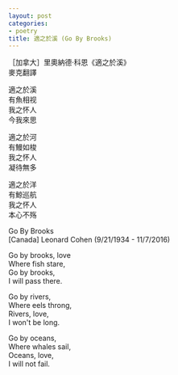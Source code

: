 ```yaml
---
layout: post
categories:
- poetry
title: 適之於溪 (Go By Brooks)
---
```


［加拿大］里奧納德·科恩《適之於溪》  
麥克翻譯

適之於溪  
有魚相视  
我之怀人  
今我來思

適之於河  
有鰻如梭  
我之怀人  
凝待無多  

適之於洋  
有鯨巡航  
我之怀人  
本心不殇

Go By Brooks  
[Canada] Leonard Cohen (9/21/1934 - 11/7/2016)

Go by brooks, love  
Where fish stare,  
Go by brooks,  
I will pass there.

Go by rivers,  
Where eels throng,  
Rivers, love,  
I won't be long.

Go by oceans,  
Where whales sail,  
Oceans, love,  
I will not fail.
